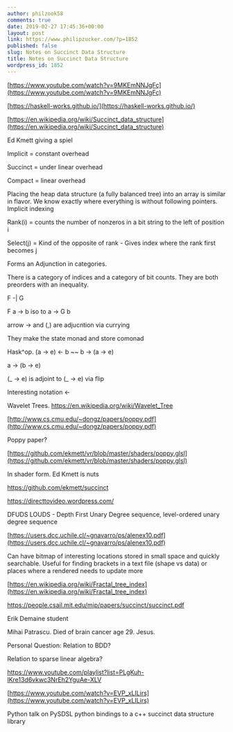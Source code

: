 ```yaml
---
author: philzook58
comments: true
date: 2019-02-27 17:45:36+00:00
layout: post
link: https://www.philipzucker.com/?p=1852
published: false
slug: Notes on Succinct Data Structure
title: Notes on Succinct Data Structure
wordpress_id: 1852
---
```





[https://www.youtube.com/watch?v=9MKEmNNJgFc](https://www.youtube.com/watch?v=9MKEmNNJgFc)







[https://haskell-works.github.io/](https://haskell-works.github.io/)







[https://en.wikipedia.org/wiki/Succinct_data_structure](https://en.wikipedia.org/wiki/Succinct_data_structure)







Ed Kmett giving a spiel







Implicit = constant overhead







Succinct = under linear overhead







Compact = linear overhead







Placing the heap data structure (a fully balanced tree) into an array is similar in flavor. We know exactly where everything is without following pointers. Implicit indexing  








Rank(i) = counts the number of nonzeros in a bit string to the left of position i 







Select(j) = Kind of the opposite of rank - Gives index where the rank first becomes j



















Forms an Adjunction in categories.







There is a category of indices and a category of bit counts. They are both preorders with an inequality.







F -| G 







F a -> b   iso to  a -> G b







arrow -> and (,) are adjucntion via currying







They make the state monad and store comonad







Hask^op.  (a -> e) <- b ~~ b -> (a -> e)







a -> (b -> e)







(_ -> e) is adjoint to (_ -> e) via flip







Interesting notation <-







Wavelet Trees.  https://en.wikipedia.org/wiki/Wavelet_Tree













[http://www.cs.cmu.edu/~dongz/papers/poppy.pdf](http://www.cs.cmu.edu/~dongz/papers/poppy.pdf)







Poppy paper?







[https://github.com/ekmett/vr/blob/master/shaders/poppy.glsl](https://github.com/ekmett/vr/blob/master/shaders/poppy.glsl)







In shader form. Ed Kmett is nuts







https://github.com/ekmett/succinct







https://directtovideo.wordpress.com/  








DFUDS LOUDS - Depth First Unary Degree sequence, level-ordered unary degree sequence 







[https://users.dcc.uchile.cl/~gnavarro/ps/alenex10.pdf](https://users.dcc.uchile.cl/~gnavarro/ps/alenex10.pdf)







Can have bitmap of interesting locations stored in small space and quickly searchable. Useful for finding brackets in a text file (shape vs data) or places where a rendered needs to update more







[https://en.wikipedia.org/wiki/Fractal_tree_index](https://en.wikipedia.org/wiki/Fractal_tree_index)








https://people.csail.mit.edu/mip/papers/succinct/succinct.pdf








Erik Demaine student 







Mihai Patrascu. Died of brain cancer age 29. Jesus.







Personal Question: Relation to BDD?







Relation to sparse linear algebra?








https://www.youtube.com/playlist?list=PLgKuh-lKre13d6vkwc3NrEh2YguAe-XLV








[https://www.youtube.com/watch?v=EVP_xLILirs](https://www.youtube.com/watch?v=EVP_xLILirs)







Python talk on PySDSL python bindings to a c++ succinct data structure library









